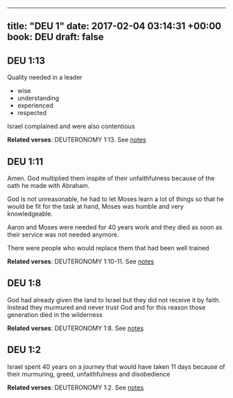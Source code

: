 
---
title: "DEU 1"
date: 2017-02-04 03:14:31 +00:00
book: DEU
draft: false
---

## DEU 1:13

Quality needed in a leader 
- wise
- understanding
- experienced 
- respected

Israel complained and were also contentious

**Related verses**: DEUTERONOMY 1:13. See [notes](https://my.bible.com/notes/2562904893783008104)


## DEU 1:11

Amen. God multiplied them inspite of their unfaithfulness because of the oath he made with Abraham. 

God is not unreasonable, he had to let Moses learn a lot of things so that he would be fit for the task at hand, Moses was humble and very knowledgeable. 

Aaron and Moses were needed for 40 years work and they died as soon as their service was not needed anymore.

There were people who would replace them that had been well trained

**Related verses**: DEUTERONOMY 1:10-11. See [notes](https://my.bible.com/notes/2562903518873379681)


## DEU 1:8

God had already given the land to Israel but they did not receive it by faith. Instead they murmured and never trust God and for this reason those generation died in the wilderness

**Related verses**: DEUTERONOMY 1:8. See [notes](https://my.bible.com/notes/2562901668975600473)


## DEU 1:2

Israel spent 40 years on a journey that would have taken 11 days because of their murmuring, greed, unfaithfulness and disobedience

**Related verses**: DEUTERONOMY 1:2. See [notes](https://my.bible.com/notes/2562900327721067351)

